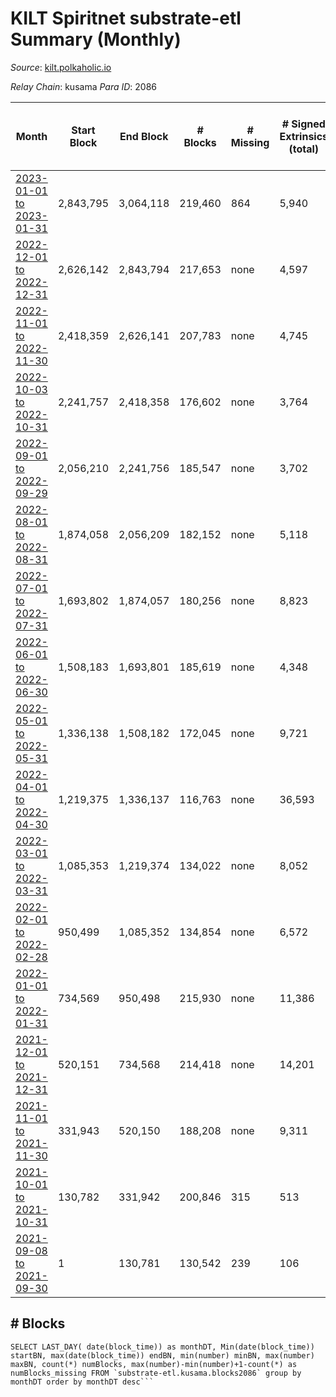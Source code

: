 # KILT Spiritnet substrate-etl Summary (Monthly)

_Source_: [kilt.polkaholic.io](https://kilt.polkaholic.io)

*Relay Chain*: kusama
*Para ID*: 2086



| Month | Start Block | End Block | # Blocks | # Missing | # Signed Extrinsics (total) | # Active Accounts (avg) | # Addresses with Balances (max) | Issues |
| ----- | ----------- | --------- | -------- | --------- | --------------------------- | ----------------------- | ------------------------------- | ------ |
| [2023-01-01 to 2023-01-31](/substrate-etl/kusama/2086-kilt/2023-01-31.md) | 2,843,795 | 3,064,118 | 219,460 | 864 | 5,940 | 98 | 17,920 | - | 
| [2022-12-01 to 2022-12-31](/substrate-etl/kusama/2086-kilt/2022-12-31.md) | 2,626,142 | 2,843,794 | 217,653 | none | 4,597 | 78 | 17,633 | - | 
| [2022-11-01 to 2022-11-30](/substrate-etl/kusama/2086-kilt/2022-11-30.md) | 2,418,359 | 2,626,141 | 207,783 | none | 4,745 | 79 | 17,353 | - | 
| [2022-10-03 to 2022-10-31](/substrate-etl/kusama/2086-kilt/2022-10-31.md) | 2,241,757 | 2,418,358 | 176,602 | none | 3,764 | 73 | 16,730 | - | 
| [2022-09-01 to 2022-09-29](/substrate-etl/kusama/2086-kilt/2022-09-29.md) | 2,056,210 | 2,241,756 | 185,547 | none | 3,702 | 76 | 16,522 | - | 
| [2022-08-01 to 2022-08-31](/substrate-etl/kusama/2086-kilt/2022-08-31.md) | 1,874,058 | 2,056,209 | 182,152 | none | 5,118 | 94 | 16,411 | - | 
| [2022-07-01 to 2022-07-31](/substrate-etl/kusama/2086-kilt/2022-07-31.md) | 1,693,802 | 1,874,057 | 180,256 | none | 8,823 | 100 | 16,097 | - | 
| [2022-06-01 to 2022-06-30](/substrate-etl/kusama/2086-kilt/2022-06-30.md) | 1,508,183 | 1,693,801 | 185,619 | none | 4,348 | 83 | 15,231 | - | 
| [2022-05-01 to 2022-05-31](/substrate-etl/kusama/2086-kilt/2022-05-31.md) | 1,336,138 | 1,508,182 | 172,045 | none | 9,721 | 128 | 15,037 | - | 
| [2022-04-01 to 2022-04-30](/substrate-etl/kusama/2086-kilt/2022-04-30.md) | 1,219,375 | 1,336,137 | 116,763 | none | 36,593 | 142 | 14,474 | - | 
| [2022-03-01 to 2022-03-31](/substrate-etl/kusama/2086-kilt/2022-03-31.md) | 1,085,353 | 1,219,374 | 134,022 | none | 8,052 | 124 | 13,421 | - | 
| [2022-02-01 to 2022-02-28](/substrate-etl/kusama/2086-kilt/2022-02-28.md) | 950,499 | 1,085,352 | 134,854 | none | 6,572 | 118 | 12,553 | - | 
| [2022-01-01 to 2022-01-31](/substrate-etl/kusama/2086-kilt/2022-01-31.md) | 734,569 | 950,498 | 215,930 | none | 11,386 | 161 | 12,281 | - | 
| [2021-12-01 to 2021-12-31](/substrate-etl/kusama/2086-kilt/2021-12-31.md) | 520,151 | 734,568 | 214,418 | none | 14,201 | 193 | 11,669 | - | 
| [2021-11-01 to 2021-11-30](/substrate-etl/kusama/2086-kilt/2021-11-30.md) | 331,943 | 520,150 | 188,208 | none | 9,311 | 119 | 10,423 | - | 
| [2021-10-01 to 2021-10-31](/substrate-etl/kusama/2086-kilt/2021-10-31.md) | 130,782 | 331,942 | 200,846 | 315 | 513 | 11 | 320 | - | 
| [2021-09-08 to 2021-09-30](/substrate-etl/kusama/2086-kilt/2021-09-30.md) | 1 | 130,781 | 130,542 | 239 | 106 | 2 |  | - | 

## # Blocks
```
SELECT LAST_DAY( date(block_time)) as monthDT, Min(date(block_time)) startBN, max(date(block_time)) endBN, min(number) minBN, max(number) maxBN, count(*) numBlocks, max(number)-min(number)+1-count(*) as numBlocks_missing FROM `substrate-etl.kusama.blocks2086` group by monthDT order by monthDT desc```

